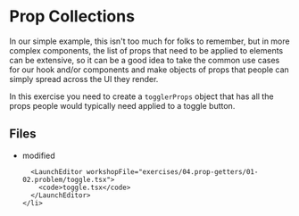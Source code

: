 # Prop Collections

In our simple example, this isn't too much for folks to remember, but in more
complex components, the list of props that need to be applied to elements can be
extensive, so it can be a good idea to take the common use cases for our hook
and/or components and make objects of props that people can simply spread across
the UI they render.

In this exercise you need to create a `togglerProps` object that has all the
props people would typically need applied to a toggle button.

<section id="files" className="not-prose">
  <h2>Files</h2>

  <ul>
    <li data-state="modified">
      <span>modified</span>

      <LaunchEditor workshopFile="exercises/04.prop-getters/01-02.problem/toggle.tsx">
        <code>toggle.tsx</code>
      </LaunchEditor>
    </li>

  </ul>
</section>
